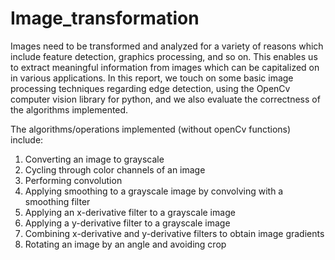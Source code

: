 # Image_transformation
Images need to be transformed and analyzed for a variety of reasons which include feature detection, graphics processing, and so on. This enables us to extract meaningful information from images which can be capitalized on in various applications. In this report, we touch on some basic image processing techniques regarding edge detection, using the OpenCv computer vision library for python, and we also evaluate the correctness of the algorithms implemented.

The algorithms/operations implemented (without openCv functions) include:
1. Converting an image to grayscale
2. Cycling through color channels of an image
3. Performing convolution
4. Applying smoothing to a grayscale image by convolving with a smoothing filter
5. Applying an x-derivative filter to a grayscale image
6. Applying a y-derivative filter to a grayscale image
7. Combining x-derivative and y-derivative filters to obtain image gradients
8. Rotating an image by an angle and avoiding crop
